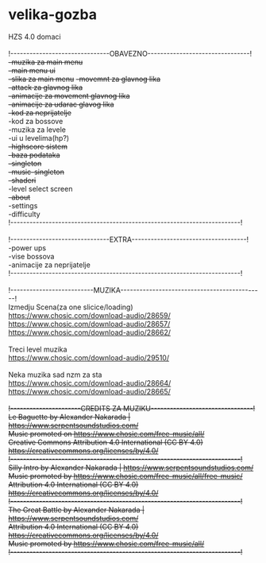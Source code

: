 # velika-gozba

HZS 4.0 domaci<br/>
<br/>
!-------------------------------OBAVEZNO--------------------------------!<br/>
<strike>-muzika za main menu<br/></strike>
<strike>-main menu ui<br/></strike>
<strike>-slika za main menu</strike>
<strike>-movemnt za glavnog lika<br/></strike>
<strike>-attack za glavnog lika<br/></strike>
<strike>-animacije za movement glavnog lika<br/></strike>
<strike>-animacije za udarac glavog lika<br/></strike>
<strike>-kod za neprijatelje<br/></strike>
-kod za bossove<br/>
-muzika za levele<br/>
-ui u levelima(hp?)<br/>
<strike>-highscore sistem<br/></strike>
<strike>-baza podataka<br/></strike>
<strike>-singleton<br/></strike>
<strike>-music-singleton<br/></strike>
<strike>-shaderi<br/></strike>
-level select screen<br/>
<strike>-about<br/></strike>
-settings<br/>
-difficulty<br/>
!------------------------------------------------------------------------!<br/>
<br/>
!-------------------------------EXTRA------------------------------------!<br/>
-power ups<br/>
-vise bossova<br/>
-animacije za neprijatelje<br/>
!------------------------------------------------------------------------!<br/>
<br/>
!--------------------------MUZIKA---------------------------------------------!<br/>
Izmedju Scena(za one slicice/loading)<br/>
https://www.chosic.com/download-audio/28659/<br/>
https://www.chosic.com/download-audio/28657/<br/>
https://www.chosic.com/download-audio/28662/<br/>
<br/>
Treci level muzika<br/>
https://www.chosic.com/download-audio/29510/<br/>
<br/>
Neka muzika sad nzm za sta<br/>
https://www.chosic.com/download-audio/28664/<br/>
https://www.chosic.com/download-audio/28665/<br/>
<br/>
<strike>!----------------------CREDITS ZA MUZIKU--------------------------------!<br/></strike>
<strike>Le Baguette by Alexander Nakarada | https://www.serpentsoundstudios.com/<br/></strike>
<strike>Music promoted on https://www.chosic.com/free-music/all/<br/></strike>
<strike>Creative Commons Attribution 4.0 International (CC BY 4.0)<br/></strike>
<strike>https://creativecommons.org/licenses/by/4.0/<br/></strike>
<strike>!------------------------------------------------------------------------!<br/></strike>
<strike>Silly Intro by Alexander Nakarada | https://www.serpentsoundstudios.com/<br/></strike>
<strike>Music promoted by https://www.chosic.com/free-music/all/free-music/<br/></strike>
<strike>Attribution 4.0 International (CC BY 4.0)<br/></strike>
<strike>https://creativecommons.org/licenses/by/4.0/<br/></strike>
<strike>!------------------------------------------------------------------------!<br/></strike>
<strike>The Great Battle by Alexander Nakarada | https://www.serpentsoundstudios.com/<br/></strike>
<strike>Attribution 4.0 International (CC BY 4.0)<br/></strike>
<strike>https://creativecommons.org/licenses/by/4.0/<br/></strike>
<strike>Music promoted by https://www.chosic.com/free-music/all/<br/></strike>
<strike>!------------------------------------------------------------------------!<br/></strike>
